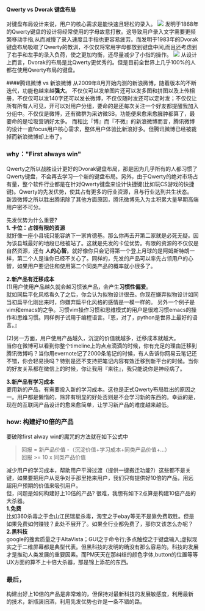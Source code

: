 
#### Qwerty vs Dvorak 键盘布局
对键盘布局设计来说，用户的核心需求是能快速且轻松的录入。 
![](https://raw.githubusercontent.com/che3vinci/che3vinci.github.io/master/_posts/media/20160103_qwerykbd.jpg)
发明于1868年的Qwerty键盘的设计将经常使用的字母故意打散。这导致用户录入文字需要更频繁移动手指,从而减慢了录入速度且手指也更容易疲劳。而发明于1983年的Dvorak键盘布局吸取了Qwerty的教训，不仅仅将常用字母都放到键盘中间,而且还考虑到了右手和左手的录入负荷，使之更加均衡，还尽量减少了小指的操作。
![](https://raw.githubusercontent.com/che3vinci/che3vinci.github.io/master/_posts/media/20160103_Dvorak.jpg)
从设计上而言，Dvorak的布局是比Qwerty更优秀的。但是目前全世界上几乎100%的人都在使用Qwerty布局的键盘。

####腾讯微博 vs 新浪微博
从2009年8月开始内测的新浪微博，随着版本的不断迭代，功能也越来越**强大**。
不仅仅可以发单图片还可以发多图和拼图以及上传相册，不仅仅可以发140字还可以发长微博，不仅仅随时发还可以定时发；不仅仅让所有所有人可见，开可以对用户分组，要命的是还每次关注一个好友都提醒我加入分组中。不仅仅是微博，还有微群为采访微SB。功能便来愈来愈臃肿都算了，最要命的是垃圾营销好太多。
而相比『博』而『不微』的新浪微博而言，腾讯微博的设计一直focus用户核心需求，整体用户体验比新浪好多。但腾讯微博已经被裁掉而新浪微博却上市了。

### why："First always win"
Qwerty之所以战胜设计更好的Dvorak键盘布局，那是因为几乎所有的人都习惯了Qwerty键盘，不会再去学习一个新的键盘布局。另外，由于Qwerty的绝对市场占有量，整个软件行业都是在针对Qwerty键盘来设计快捷键(比如玩CS游戏的快捷键)。Qwerty的先发优势，使其占有更多的行业资源，且与行业达到共生状态。
新浪微博之所以胜出腾讯除了其他方面原因，腾讯微博先入为主积累大量早期高端用户密不可分。  

先发优势为什么重要?  
**1. 卡位：占领有限的资源**   
就好像一座小县城只能容纳下一家肯德基。那么你再去开第二家就是必死无疑。因为该县城最好的地段已经被站了。这就是先发的卡位优势。有限的资源的不仅仅是自然资源，还有 **人的心智**。就好像你只会记得第一个登上月球的是阿姆斯特朗一样，第二个人是谁你已经不关心了。同样的，先发的产品可以率先占领用户的心智，如果用户要记住和使用第二个同类产品的概率就小很多了。  

**2.新产品有迁移成本**  
(1)用户使用产品越久就会越习惯该产品，会产生**习惯性偏爱**。  
就如同扁平化风格看久了之后，你会认为拟物设计很丑。你现在嫌弃拟物设计如同当初扁平化刚出来时，你嫌弃扁平化风格的感情是一模一样的。 另外一个例子是vim和emacs的之争。习惯vim操作习惯和思维模式的用户是很难习惯emacs的操作和思维习惯。同样例子试用于编程语言。『恩，对了，python是世界上最好的语言。』

(2)另一方面，用户使用产品越久，沉淀的价值就越多，迁移成本就越大。      
当你在微博可以看到你整个timeline上的点点滴滴的时候，你有充足的理由迁移到腾讯微博吗？当你用evernote记了2000条笔记的时候，有人告诉你网易云笔记还不错，你会轻易换吗？特别是还不支持把笔记内容有效迁移到新平台的时候。当你的好友关系都在微信上的时候，你让我用『来往』，我只能说你是神经病了。  

**3.新产品有学习成本**  
要用新的产品，有需要投入新的学习成本。这也是正式Qwerty布局胜出的原因之一。用户都是懒惰的，除非有明显的好处否则是不会学习新的东西的。幸运的是，现在的互联网产品设计的愈来愈简单，让学习新产品的难度越来越低。

### how: 构建好10倍的产品
要破除first alway win的魔咒的方法就在如下公式中

>回报 = 新产品价值 -（沉淀价值+学习成本+同类产品价值+...）  
>回报 >= 10 x 同类产品价值

减少用户的学习成本，帮助用户平滑过渡（提供一键搬迁功能?）这些都不是关键，如果要把用户从竞争对手那里抢来用户，我们只有提供好10倍的产品，用远超用户预期的价值来吸引用户。  
但，问题是如何构建好上10倍的产品? 很难，我想有如下2点算是构建10倍产品的大杀器。  
**1.免费**  
比如360杀毒之于金山江民瑞星杀毒，淘宝之于ebay等无不是靠免费取胜。但是如果免费如何赚钱？此处不展开了。如果全行业都免费了，那你又该怎么办呢？  
**2.黑科技**  
google的搜索质量之于AltaVista；GUI之于命令行;多点触控之于键盘输入;虚拟现实之于二维屏幕都是典型代表。但黑科技的发明的确没有那么容易的。科技的发展才是推动人类发展的重要因素。而PM天天在那纠结的颜色字体,button的位置等等UX方面的算不上十倍大杀器，那是锦上添花的东西。
 
### 最后，
构建出好上10倍的产品是非常难的，但保持对最新科技的发展敏感度，利用最新的技术，新瓶装旧酒，利用先发优势也许是一条不错的路。








